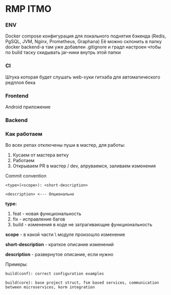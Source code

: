 # RMP ITMO

### ENV 
Docker compose конфигурация для локального поднятия бэкенда (Redis, PgSQL, JVM, Nginx, Prometheus, Graphana)
Её можно склонить в папку docker backend-а там уже добавлен .gitignore и градл настроен чтобы по build таску скидывать jar-ники внутрь этой папки

### CI
Штука которая будет слушать web-хуки гитхаба для автоматического редплоя бека

### Frontend 
Android приложение

### Backend 

### Как работаем

Во всех репах отключены пуши в мастер, для работы:

1. Кусаем от мастера ветку
2. Работаем
3. Открываем PR в мастер / dev, апруваемся, заливаем изменения

Commit convention

```
<type>(<scope>): <short-description>

<description> <--- Опционально
```
**type:**
1. feat - новая функциональность
2. fix - исправление багов
3. build - изменения в коде не затрагивающие функциональность

**scope** - в какой части \ модуле произошло изменение

**short-description** - краткое описание изменений

**description** - развернутое описание, если нужно

Примеры:
```
build(conf): correct configuration examples
```
```
build(core): base project struct, fsm based services, communication between microservices, korm integration
```


